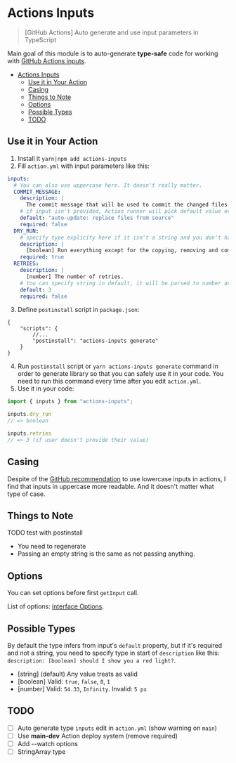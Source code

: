 # Actions Inputs

> [GitHub Actions] Auto generate and use input parameters in TypeScript

Main goal of this module is to auto-generate **type-safe** code for working with [GitHub Actions inputs](https://docs.github.com/en/actions/creating-actions/metadata-syntax-for-github-actions#inputs).

- [Actions Inputs](#actions-inputs)
  - [Use it in Your Action](#use-it-in-your-action)
  - [Casing](#casing)
  - [Things to Note](#things-to-note)
  - [Options](#options)
  - [Possible Types](#possible-types)
  - [TODO](#todo)

## Use it in Your Action

1. Install it `yarn|npm add actions-inputs`
2. Fill `action.yml` with input parameters like this:

```yml
inputs:
  # You can also use uppercase here. It doesn't really matter.
  COMMIT_MESSAGE:
    description: |
      The commit message that will be used to commit the changed files. Check the README for all interpolation options.
    # if input isn't provided, Action runner will pick default value even if required is true
    default: "auto-update: replace files from source"
    required: false
  DRY_RUN:
    # specify type explicity here if it isn't a string and you don't have default value
    description: |
      [boolean] Run everything except for the copying, removing and commiting functionality.
    required: true
  RETRIES:
    description: |
      [number] The number of retries.
    # You can specify string in default, it will be parsed to number anyway.
    default: 3
    required: false
```

3. Define `postinstall` script in `package.json`:

```json5
{
    "scripts": {
        //...
        "postinstall": "actions-inputs generate"
    }
}
```

4. Run `postinstall` script or `yarn actions-inputs generate` command in order to generate library so that you can safely use it in your code. You need to run this command every time after you edit `action.yml`.
5. Use it in your code:

```ts
import { inputs } from "actions-inputs";

inputs.dry_run
// => boolean

inputs.retries
// => 3 (if user doesn't provide their value)

```

## Casing

Despite of the [GitHub recommendation](https://docs.github.com/en/actions/creating-actions/metadata-syntax-for-github-actions#inputs) to use lowercase inputs in actions, I find that inputs in uppercase more readable. And it doesn't matter what type of case.

## Things to Note

TODO test with postinstall
- You need to regenerate
- Passing an empty string is the same as not passing anything.

## Options

You can set options before first `getInput` call.

List of options: [interface Options](build/entrypointTemplate.ts).

## Possible Types

By default the type infers from input's `default` property, but if it's required and not a string, you need to specify type in start of `description` like this: `description: [boolean] should I show you a red light?`.

- [string] (default) Any value treats as valid
- [boolean] Valid: `true`, `false`, `0`, `1`
- [number] Valid: `54.33`, `Infinity`. Invalid: `5 px`

## TODO

- [ ] Auto generate type `inputs` edit in `action.yml` (show warning on `main`)
- [ ] Use **main-dev** Action deploy system (remove required)
- [ ] Add --watch options
- [ ] StringArray type
